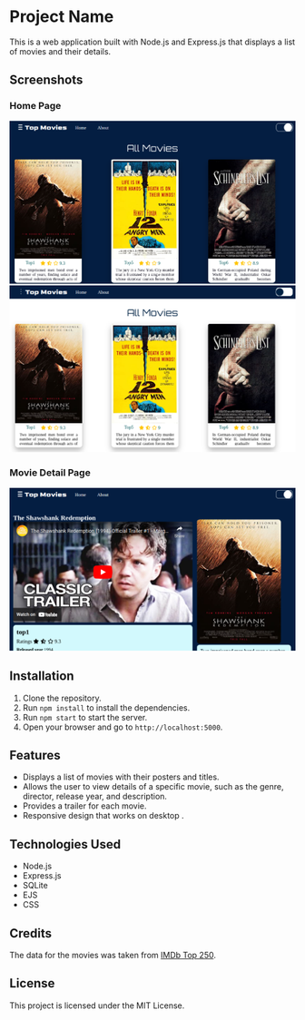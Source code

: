 # Project Name

This is a web application built with Node.js and Express.js that displays a list of movies and their details.

## Screenshots

### Home Page

![Home Page](./public/images/topmovies.png)
![movies ](./public/images/light-mode.png)

### Movie Detail Page

![Movie Detail Page](./public/images/movie.png)

## Installation

1. Clone the repository.
2. Run `npm install` to install the dependencies.
3. Run `npm start` to start the server.
4. Open your browser and go to `http://localhost:5000`.

## Features

- Displays a list of movies with their posters and titles.
- Allows the user to view details of a specific movie, such as the genre, director, release year, and description.
- Provides a trailer for each movie.
- Responsive design that works on desktop .

## Technologies Used

- Node.js
- Express.js
- SQLite
- EJS
- CSS

## Credits

The data for the movies was taken from [IMDb Top 250](https://www.imdb.com/chart/top/).

## License

This project is licensed under the MIT License.
